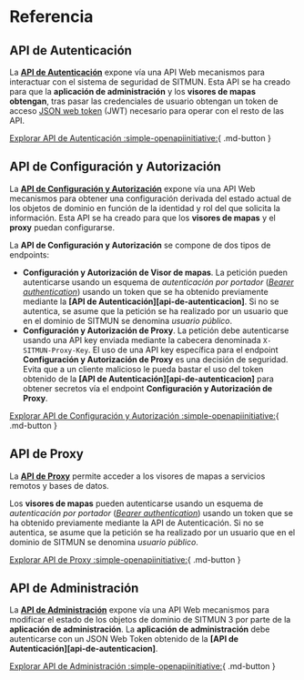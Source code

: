 # Referencia

## API de Autenticación

La **[API de Autenticación](https://sitmun-backend-core.herokuapp.com/swagger-ui/index.html?urls.primaryName=API%20de%20Autenticaci%C3%B3n)** expone vía una API Web mecanismos para interactuar con el sistema de seguridad de SITMUN.
Esta API se ha creado para que la **aplicación de administración** y los **visores de mapas obtengan**,
tras pasar las credenciales de usuario obtengan un token de acceso [JSON web token](https://jwt.io/) (JWT) necesario para operar con el resto de las API.

[Explorar API de Autenticación :simple-openapiinitiative:](https://sitmun-backend-core.herokuapp.com/swagger-ui/index.html?urls.primaryName=API%20de%20Autenticaci%C3%B3n){ .md-button }

## API de Configuración y Autorización

La **[API de Configuración y Autorización](https://sitmun-backend-core.herokuapp.com/swagger-ui/index.html?urls.primaryName=API%20de%20Configuraci%C3%B3n%20y%20Autorizaci%C3%B3n)**
expone vía una API Web mecanismos para obtener una configuración derivada del estado actual de los objetos de dominio
en función de la identidad y rol del que solicita la información.
Esta API se ha creado para que los **visores de mapas** y el **proxy** puedan configurarse.

La **API de Configuración y Autorización** se compone de dos tipos de endpoints:

- **Configuración y Autorización de Visor de mapas**.
  La petición pueden autenticarse usando un esquema de *autenticación por portador*
  ([*Bearer authentication*](https://swagger.io/docs/specification/authentication/bearer-authentication/))
  usando un token que se ha obtenido previamente mediante la **[API de Autenticación][api-de-autenticacion]**.
  Si no se autentica, se asume que la petición se ha realizado por un usuario que en el dominio de SITMUN se denomina
  *usuario público*.
- **Configuración y Autorización de Proxy**.
  La petición debe autenticarse usando una API key enviada mediante la cabecera denominada `X-SITMUN-Proxy-Key`.
  El uso de una API key específica para el endpoint **Configuración y Autorización de Proxy** es una decisión de seguridad.
  Evita que a un cliente malicioso le pueda bastar el uso del token obtenido de la **[API de Autenticación][api-de-autenticacion]**
  para obtener secretos vía el endpoint **Configuración y Autorización de Proxy**.

[Explorar API de Configuración y Autorización :simple-openapiinitiative:](https://sitmun-backend-core.herokuapp.com/swagger-ui/index.html?urls.primaryName=API%20de%20Configuraci%C3%B3n%20y%20Autorizaci%C3%B3n){ .md-button }

## API de Proxy

La **[API de Proxy](https://sitmun-backend-core.herokuapp.com/swagger-ui/index.html?urls.primaryName=API%20del%20Proxy)**
permite acceder a los visores de mapas a servicios remotos y bases de datos.

Los **visores de mapas** pueden autenticarse usando un esquema de *autenticación por portador*
([*Bearer authentication*](https://swagger.io/docs/specification/authentication/bearer-authentication/))
usando un token que se ha obtenido previamente mediante la API de Autenticación.
Si no se autentica, se asume que la petición se ha realizado por un usuario que en el dominio de SITMUN se denomina
*usuario público*.

[Explorar API de Proxy :simple-openapiinitiative:](https://sitmun-backend-core.herokuapp.com/swagger-ui/index.html?urls.primaryName=API%20del%20Proxy){ .md-button }

## API de Administración

La **[API de Administración](https://sitmun-backend-core.herokuapp.com/swagger-ui/index.html?urls.primaryName=API%20de%20Administraci%C3%B3n)** expone vía una API Web mecanismos para modificar el estado de los objetos de dominio
de SITMUN 3 por parte de la **aplicación de administración**.
La **aplicación de administración** debe autenticarse con un JSON Web Token obtenido de la **[API de Autenticación][api-de-autenticacion]**.

[Explorar API de Administración :simple-openapiinitiative:](https://sitmun-backend-core.herokuapp.com/swagger-ui/index.html?urls.primaryName=API%20de%20Administraci%C3%B3n){ .md-button }
